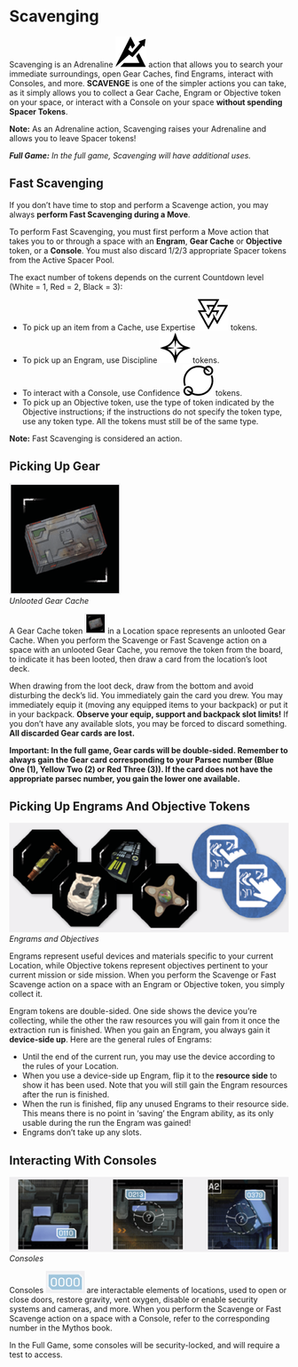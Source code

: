 # Scavenging

Scavenging is an Adrenaline ![Adrenaline Icon](svg/icon-adrenaline.svg) action that allows
you to search your immediate surroundings, open
Gear Caches, find Engrams, interact with Consoles,
and more. **SCAVENGE** is one of the simpler actions
you can take, as it simply allows you to collect a Gear
Cache, Engram or Objective token on your space,
or interact with a Console on your space **without
spending Spacer Tokens**.

**Note:** As an Adrenaline action, Scavenging raises
your Adrenaline and allows you to leave Spacer tokens!

***Full Game:** In the full game, Scavenging will have
additional uses.*

## Fast Scavenging

If you don’t have time to stop and perform a Scavenge
action, you may always **perform Fast Scavenging
during a Move**.

To perform Fast Scavenging, you must first perform
a Move action that takes you to or through a space
with an **Engram**, **Gear Cache** or **Objective** token,
or a **Console**. You must also discard 1/2/3 appropriate Spacer tokens from the Active Spacer Pool.

The exact number of tokens depends on the current
Countdown level (White = 1, Red = 2, Black = 3):

- To pick up an item from a Cache, use Expertise ![Expertise Icon](svg/icon-expertise.svg) tokens.
- To pick up an Engram, use Discipline ![Discipline Icon](svg/icon-discipline.svg) tokens.
- To interact with a Console, use Confidence ![Confidence Icon](svg/icon-confidence.svg) tokens.
- To pick up an Objective token, use the type
  of token indicated by the Objective instructions; if the instructions do not specify the
  token type, use any token type. All the tokens
  must still be of the same type.

**Note:** Fast Scavenging is considered an action.

## Picking Up Gear

![](img/unlooted-gear-cache.png)  
*Unlooted Gear Cache*

A Gear Cache token ![Gear Cache Icon](img/icon-gear-cache.png) in a Location space represents
an unlooted Gear Cache. When you perform the
Scavenge or Fast Scavenge action on a space with
an unlooted Gear Cache, you remove the token from
the board, to indicate it has been looted, then draw
a card from the location’s loot deck.

When drawing from the loot deck, draw from the
bottom and avoid disturbing the deck’s lid. You immediately gain the card you drew. You may immediately equip it (moving any equipped items to your
backpack) or put it in your backpack. **Observe your
equip, support and backpack slot limits!** If you don’t
have any available slots, you may be forced to discard
something. **All discarded Gear cards are lost.**

**Important: In the full game, Gear cards will be
double-sided. Remember to always gain the Gear
card corresponding to your Parsec number (Blue
One (1), Yellow Two (2) or Red Three (3)). If the card
does not have the appropriate parsec number,
you gain the lower one available.**

## Picking Up Engrams And Objective Tokens

![](img/engrams-objectives.png)  
*Engrams and Objectives*

Engrams represent useful devices and materials
specific to your current Location, while Objective
tokens represent objectives pertinent to your current
mission or side mission. When you perform the
Scavenge or Fast Scavenge action on a space with
an Engram or Objective token, you simply collect it.

Engram tokens are double-sided. One side shows the
device you’re collecting, while the other the raw
resources you will gain from it once the extraction
run is finished. When you gain an Engram, you always
gain it **device-side up**. Here are the general
rules of Engrams:

- Until the end of the current run, you may
  use the device according to the rules
  of your Location.
- When you use a device-side up Engram, flip
  it to the **resource side** to show it has been
  used. Note that you will still gain the Engram
  resources after the run is finished.
- When the run is finished, flip any unused
  Engrams to their resource side. This means
  there is no point in ‘saving’ the Engram ability,
  as its only usable during the run the Engram
  was gained!
- Engrams don’t take up any slots.

## Interacting With Consoles

![](img/consoles.png)  
*Consoles*

Consoles <span class="shadow">![Console Icon](img/icon-console.png)</span> are interactable elements of locations, used to open or close doors, restore gravity,
vent oxygen, disable or enable security systems
and cameras, and more. When you perform the
Scavenge or Fast Scavenge action on a space with
a Console, refer to the corresponding number in the
Mythos book.

In the Full Game, some consoles will be security-locked,
and will require a test to access.
